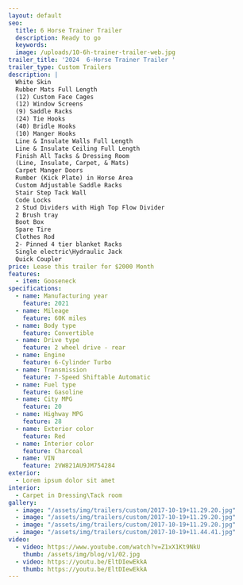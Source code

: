 ```yaml
---
layout: default
seo:
  title: 6 Horse Trainer Trailer
  description: Ready to go
  keywords:
  image: /uploads/10-6h-trainer-trailer-web.jpg
trailer_title: '2024  6-Horse Trainer Trailer '
trailer_type: Custom Trailers
description: |
  White Skin
  Rubber Mats Full Length
  (12) Custom Face Cages
  (12) Window Screens
  (9) Saddle Racks
  (24) Tie Hooks
  (40) Bridle Hooks
  (10) Manger Hooks
  Line & Insulate Walls Full Length
  Line & Insulate Ceiling Full Length
  Finish All Tacks & Dressing Room
  (Line, Insulate, Carpet, & Mats)
  Carpet Manger Doors
  Rumber (Kick Plate) in Horse Area
  Custom Adjustable Saddle Racks
  Stair Step Tack Wall
  Code Locks
  2 Stud Dividers with High Top Flow Divider
  2 Brush tray
  Boot Box
  Spare Tire
  Clothes Rod
  2- Pinned 4 tier blanket Racks
  Single electric\Hydraulic Jack
  Quick Coupler
price: Lease this trailer for $2000 Month
features:
  - item: Gooseneck
specifications:
  - name: Manufacturing year
    feature: 2021
  - name: Mileage
    feature: 60K miles
  - name: Body type
    feature: Convertible
  - name: Drive type
    feature: 2 wheel drive - rear
  - name: Engine
    feature: 6-Cylinder Turbo
  - name: Transmission
    feature: 7-Speed Shiftable Automatic
  - name: Fuel type
    feature: Gasoline
  - name: City MPG
    feature: 20
  - name: Highway MPG
    feature: 28
  - name: Exterior color
    feature: Red
  - name: Interior color
    feature: Charcoal
  - name: VIN
    feature: 2VW821AU9JM754284
exterior:
  - Lorem ipsum dolor sit amet
interior:
  - Carpet in Dressing\Tack room
gallery:
  - image: "/assets/img/trailers/custom/2017-10-19+11.29.20.jpg"
  - image: "/assets/img/trailers/custom/2017-10-19+11.29.20.jpg"
  - image: "/assets/img/trailers/custom/2017-10-19+11.29.20.jpg"
  - image: "/assets/img/trailers/custom/2017-10-19+11.44.41.jpg"
video:
  - video: https://www.youtube.com/watch?v=Z1xX1Kt9NkU
    thumb: /assets/img/blog/v1/02.jpg
  - video: https://youtu.be/EltDIewEkkA
    thumb: https://youtu.be/EltDIewEkkA
---
```

